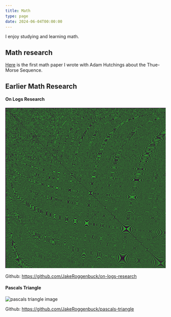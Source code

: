 ```yaml
---
title: Math
type: page
date: 2024-06-04T00:00:00
---
```


I enjoy studying and learning math.

## Math research

[Here](https://github.com/JakeRoggenbuck/T3-Paper-Code) is the first math paper I wrote with Adam Hutchings about the Thue-Morse Sequence.

## Earlier Math Research

#### On Logs Research

![on logs research](https://raw.githubusercontent.com/JakeRoggenbuck/on-logs-research/main/raw_images/four.png)

Github: https://github.com/JakeRoggenbuck/on-logs-research

#### Pascals Triangle

![pascals triangle image](https://user-images.githubusercontent.com/35516367/185814438-df3e1df4-e369-4b14-93ef-4cac4bfb7221.png)

Github: https://github.com/JakeRoggenbuck/pascals-triangle
